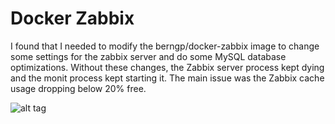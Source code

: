 Docker Zabbix
========================

I found that I needed to modify the berngp/docker-zabbix image
to change some settings for the zabbix server and do some
MySQL database optimizations.  Without these changes, the
Zabbix server process kept dying and the monit process kept
starting it.  The main issue was the Zabbix cache usage dropping
below 20% free.

![alt tag](https://raw.githubusercontent.com/CosmicQ/docker-zabbix/master/before-after.png)
